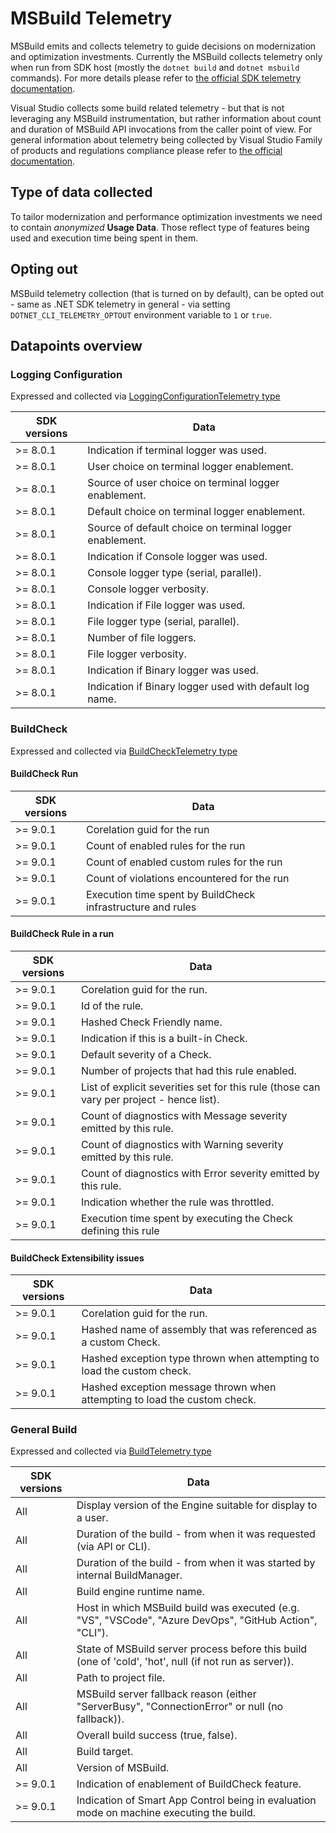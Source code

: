# MSBuild Telemetry

MSBuild emits and collects telemetry to guide decisions on modernization and optimization investments. Currently the MSBuild collects telemetry only when run from SDK host (mostly the `dotnet build` and `dotnet msbuild` commands). For more details please refer to [the official SDK telemetry documentation](https://learn.microsoft.com/en-us/dotnet/core/tools/telemetry).

Visual Studio collects some build related telemetry - but that is not leveraging any MSBuild instrumentation, but rather information about count and duration of MSBuild API invocations from the caller point of view. For general information about telemetry being collected by Visual Studio Family of products and regulations compliance please refer to [the official documentation](https://learn.microsoft.com/en-us/compliance/regulatory/gdpr-dsr-visual-studio-family).

## Type of data collected

To tailor modernization and performance optimization investments we need to contain *anonymized* **Usage Data**. Those reflect type of features being used and execution time being spent in them.

## Opting out

MSBuild telemetry collection (that is turned on by default), can be opted out - same as .NET SDK telemetry in general - via setting `DOTNET_CLI_TELEMETRY_OPTOUT` environment variable to `1` or `true`.

## Datapoints overview

### Logging Configuration

Expressed and collected via [LoggingConfigurationTelemetry type](https://github.com/dotnet/msbuild/blob/94941d9cb26bb86045452b4a174a357b65a30c99/src/Framework/Telemetry/LoggingConfigurationTelemetry.cs)

| SDK versions | Data |
|--------------|------|
| >= 8.0.1     | Indication if terminal logger was used. |
| >= 8.0.1     | User choice on terminal logger enablement. |
| >= 8.0.1     | Source of user choice on terminal logger enablement. |
| >= 8.0.1     | Default choice on terminal logger enablement. |
| >= 8.0.1     | Source of default choice on terminal logger enablement. |
| >= 8.0.1     | Indication if Console logger was used. |
| >= 8.0.1     | Console logger type (serial, parallel). |
| >= 8.0.1     | Console logger verbosity. |
| >= 8.0.1     | Indication if File logger was used. |
| >= 8.0.1     | File logger type (serial, parallel). |
| >= 8.0.1     | Number of file loggers. |
| >= 8.0.1     | File logger verbosity. |
| >= 8.0.1     | Indication if Binary logger was used. |
| >= 8.0.1     | Indication if Binary logger used with default log name. |

### BuildCheck

Expressed and collected via [BuildCheckTelemetry type](https://github.com/dotnet/msbuild/blob/94941d9cb26bb86045452b4a174a357b65a30c99/src/Framework/Telemetry/BuildCheckTelemetry.cs)

#### BuildCheck Run

| SDK versions | Data |
|--------------|------|
| >= 9.0.1     | Corelation guid for the run |
| >= 9.0.1     | Count of enabled rules for the run |
| >= 9.0.1     | Count of enabled custom rules for the run |
| >= 9.0.1     | Count of violations encountered for the run |
| >= 9.0.1     | Execution time spent by BuildCheck infrastructure and rules |

#### BuildCheck Rule in a run

| SDK versions | Data |
|--------------|------|
| >= 9.0.1     | Corelation guid for the run. |
| >= 9.0.1     | Id of the rule. |
| >= 9.0.1     | Hashed Check Friendly name. |
| >= 9.0.1     | Indication if this is a built-in Check. |
| >= 9.0.1     | Default severity of a Check. |
| >= 9.0.1     | Number of projects that had this rule enabled. |
| >= 9.0.1     | List of explicit severities set for this rule (those can vary per project - hence list). |
| >= 9.0.1     | Count of diagnostics with Message severity emitted by this rule. |
| >= 9.0.1     | Count of diagnostics with Warning severity emitted by this rule. |
| >= 9.0.1     | Count of diagnostics with Error severity emitted by this rule. |
| >= 9.0.1     | Indication whether the rule was throttled. |
| >= 9.0.1     | Execution time spent by executing the Check defining this rule |

#### BuildCheck Extensibility issues

| SDK versions | Data |
|--------------|------|
| >= 9.0.1     | Corelation guid for the run. |
| >= 9.0.1     | Hashed name of assembly that was referenced as a custom Check. |
| >= 9.0.1     | Hashed exception type thrown when attempting to load the custom check. |
| >= 9.0.1     | Hashed exception message thrown when attempting to load the custom check. |

### General Build

Expressed and collected via [BuildTelemetry type](https://github.com/dotnet/msbuild/blob/94941d9cb26bb86045452b4a174a357b65a30c99/src/Framework/Telemetry/BuildTelemetry.cs)

| SDK versions | Data |
|--------------|------|
| All          | Display version of the Engine suitable for display to a user. |
| All          | Duration of the build - from when it was requested (via API or CLI). |
| All          | Duration of the build - from when it was started by internal BuildManager. |
| All          | Build engine runtime name. |
| All          | Host in which MSBuild build was executed (e.g. "VS", "VSCode", "Azure DevOps", "GitHub Action", "CLI"). |
| All          | State of MSBuild server process before this build (one of 'cold', 'hot', null (if not run as server)). |
| All          | Path to project file. |
| All          | MSBuild server fallback reason (either "ServerBusy", "ConnectionError" or null (no fallback)). |
| All          | Overall build success (true, false). |
| All          | Build target. |
| All          | Version of MSBuild. |
| >= 9.0.1     | Indication of enablement of BuildCheck feature. |
| >= 9.0.1     | Indication of Smart App Control being in evaluation mode on machine executing the build. |
